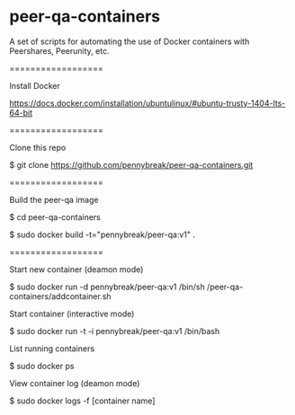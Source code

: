 peer-qa-containers
==================

A set of scripts for automating the use of Docker containers with Peershares, Peerunity, etc.

==================

Install Docker

https://docs.docker.com/installation/ubuntulinux/#ubuntu-trusty-1404-lts-64-bit

==================

Clone this repo
  
  $ git clone https://github.com/pennybreak/peer-qa-containers.git

==================

Build the peer-qa image
  
  $ cd peer-qa-containers
  
  $ sudo docker build -t="pennybreak/peer-qa:v1" .

==================

Start new container (deamon mode)
  
  $ sudo docker run -d pennybreak/peer-qa:v1 /bin/sh /peer-qa-containers/addcontainer.sh
  
Start container (interactive mode)

  $ sudo docker run -t -i pennybreak/peer-qa:v1 /bin/bash
  
List running containers

  $ sudo docker ps
  
View container log (deamon mode)

  $ sudo docker logs -f [container name]
  
  

